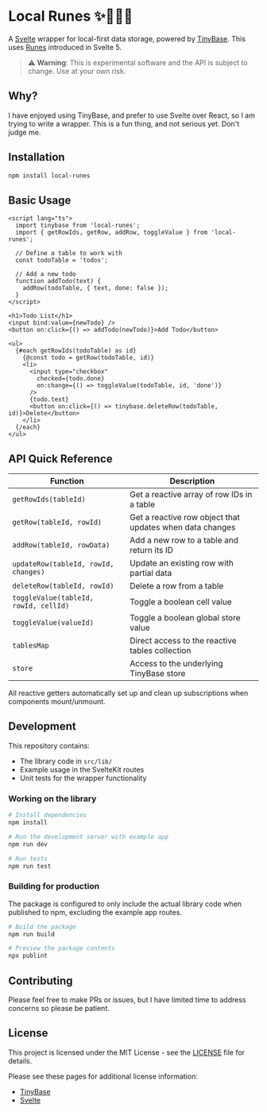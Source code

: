 # Local Runes ✨🔮🗿🌟

A [Svelte](https://svelte.dev/) wrapper for local-first data storage, powered by [TinyBase](https://tinybase.org/).
This uses [Runes](https://svelte.dev/docs/svelte/what-are-runes) introduced in Svelte 5.

> ⚠️ **Warning**: This is experimental software and the API is subject to change. Use at your own risk.

## Why?

I have enjoyed using TinyBase, and prefer to use Svelte over React, so I am trying to write a wrapper.
This is a fun thing, and not serious yet. Don't judge me.

## Installation

```bash
npm install local-runes
```

## Basic Usage

```svelte
<script lang="ts">
  import tinybase from 'local-runes';
  import { getRowIds, getRow, addRow, toggleValue } from 'local-runes';

  // Define a table to work with
  const todoTable = 'todos';

  // Add a new todo
  function addTodo(text) {
    addRow(todoTable, { text, done: false });
  }
</script>

<h1>Todo List</h1>
<input bind:value={newTodo} />
<button on:click={() => addTodo(newTodo)}>Add Todo</button>

<ul>
  {#each getRowIds(todoTable) as id}
    {@const todo = getRow(todoTable, id)}
    <li>
      <input type="checkbox"
        checked={todo.done}
        on:change={() => toggleValue(todoTable, id, 'done')}
      />
      {todo.text}
      <button on:click={() => tinybase.deleteRow(todoTable, id)}>Delete</button>
    </li>
  {/each}
</ul>
```

## API Quick Reference

| Function                              | Description                                              |
| ------------------------------------- | -------------------------------------------------------- |
| `getRowIds(tableId)`                  | Get a reactive array of row IDs in a table               |
| `getRow(tableId, rowId)`              | Get a reactive row object that updates when data changes |
| `addRow(tableId, rowData)`            | Add a new row to a table and return its ID               |
| `updateRow(tableId, rowId, changes)`  | Update an existing row with partial data                 |
| `deleteRow(tableId, rowId)`           | Delete a row from a table                                |
| `toggleValue(tableId, rowId, cellId)` | Toggle a boolean cell value                              |
| `toggleValue(valueId)`                | Toggle a boolean global store value                      |
| `tablesMap`                           | Direct access to the reactive tables collection          |
| `store`                               | Access to the underlying TinyBase store                  |

All reactive getters automatically set up and clean up subscriptions when components mount/unmount.

## Development

This repository contains:
- The library code in `src/lib/`
- Example usage in the SvelteKit routes 
- Unit tests for the wrapper functionality

### Working on the library

```bash
# Install dependencies
npm install

# Run the development server with example app
npm run dev

# Run tests
npm run test
```

### Building for production

The package is configured to only include the actual library code when published to npm, excluding the example app routes.

```bash
# Build the package
npm run build

# Preview the package contents
npx publint
```

## Contributing

Please feel free to make PRs or issues, but I have limited time to address concerns so please be patient.

## License

This project is licensed under the MIT License - see the [LICENSE](LICENSE) file for details.

Please see these pages for additional license information:

- [TinyBase](https://github.com/tinyplex/tinybase?tab=MIT-1-ov-file#readme)
- [Svelte](https://github.com/sveltejs/svelte?tab=MIT-1-ov-file#readme)
